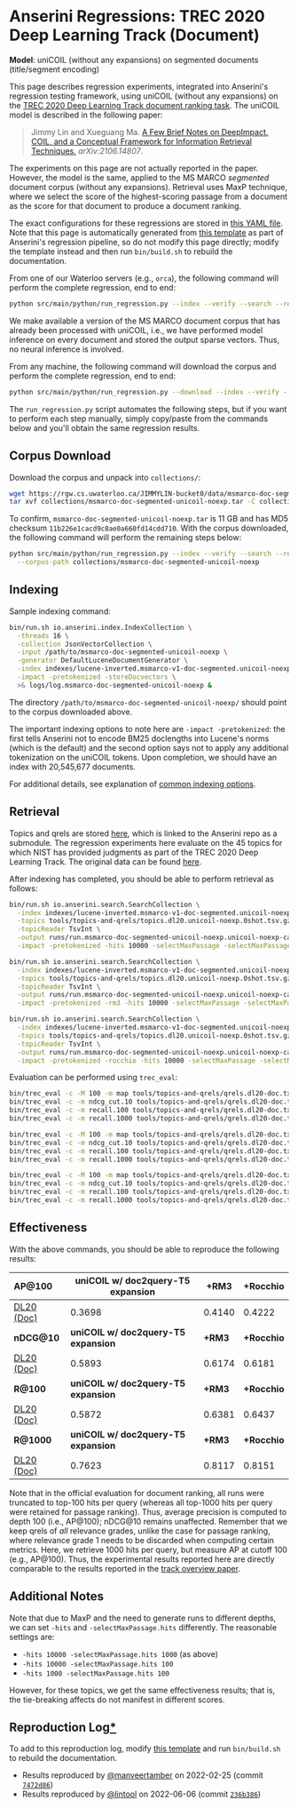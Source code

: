 # Anserini Regressions: TREC 2020 Deep Learning Track (Document)

**Model**: uniCOIL (without any expansions) on segmented documents (title/segment encoding)

This page describes regression experiments, integrated into Anserini's regression testing framework, using uniCOIL (without any expansions) on the [TREC 2020 Deep Learning Track document ranking task](https://trec.nist.gov/data/deep2020.html).
The uniCOIL model is described in the following paper:

> Jimmy Lin and Xueguang Ma. [A Few Brief Notes on DeepImpact, COIL, and a Conceptual Framework for Information Retrieval Techniques.](https://arxiv.org/abs/2106.14807) _arXiv:2106.14807_.

The experiments on this page are not actually reported in the paper.
However, the model is the same, applied to the MS MARCO _segmented_ document corpus (without any expansions).
Retrieval uses MaxP technique, where we select the score of the highest-scoring passage from a document as the score for that document to produce a document ranking.

The exact configurations for these regressions are stored in [this YAML file](../../src/main/resources/regression/dl20-doc-segmented.unicoil-noexp.cached.yaml).
Note that this page is automatically generated from [this template](../../src/main/resources/docgen/templates/dl20-doc-segmented.unicoil-noexp.cached.template) as part of Anserini's regression pipeline, so do not modify this page directly; modify the template instead and then run `bin/build.sh` to rebuild the documentation.

From one of our Waterloo servers (e.g., `orca`), the following command will perform the complete regression, end to end:

```bash
python src/main/python/run_regression.py --index --verify --search --regression dl20-doc-segmented.unicoil-noexp.cached
```

We make available a version of the MS MARCO document corpus that has already been processed with uniCOIL, i.e., we have performed model inference on every document and stored the output sparse vectors.
Thus, no neural inference is involved.

From any machine, the following command will download the corpus and perform the complete regression, end to end:

```bash
python src/main/python/run_regression.py --download --index --verify --search --regression dl20-doc-segmented.unicoil-noexp.cached
```

The `run_regression.py` script automates the following steps, but if you want to perform each step manually, simply copy/paste from the commands below and you'll obtain the same regression results.

## Corpus Download

Download the corpus and unpack into `collections/`:

```bash
wget https://rgw.cs.uwaterloo.ca/JIMMYLIN-bucket0/data/msmarco-doc-segmented-unicoil-noexp.tar -P collections/
tar xvf collections/msmarco-doc-segmented-unicoil-noexp.tar -C collections/
```

To confirm, `msmarco-doc-segmented-unicoil-noexp.tar` is 11 GB and has MD5 checksum `11b226e1cacd9c8ae0a660fd14cdd710`.
With the corpus downloaded, the following command will perform the remaining steps below:

```bash
python src/main/python/run_regression.py --index --verify --search --regression dl20-doc-segmented.unicoil-noexp.cached \
  --corpus-path collections/msmarco-doc-segmented-unicoil-noexp
```

## Indexing

Sample indexing command:

```bash
bin/run.sh io.anserini.index.IndexCollection \
  -threads 16 \
  -collection JsonVectorCollection \
  -input /path/to/msmarco-doc-segmented-unicoil-noexp \
  -generator DefaultLuceneDocumentGenerator \
  -index indexes/lucene-inverted.msmarco-v1-doc-segmented.unicoil-noexp/ \
  -impact -pretokenized -storeDocvectors \
  >& logs/log.msmarco-doc-segmented-unicoil-noexp &
```

The directory `/path/to/msmarco-doc-segmented-unicoil-noexp/` should point to the corpus downloaded above.

The important indexing options to note here are `-impact -pretokenized`: the first tells Anserini not to encode BM25 doclengths into Lucene's norms (which is the default) and the second option says not to apply any additional tokenization on the uniCOIL tokens.
Upon completion, we should have an index with 20,545,677 documents.

For additional details, see explanation of [common indexing options](../../docs/common-indexing-options.md).

## Retrieval

Topics and qrels are stored [here](https://github.com/castorini/anserini-tools/tree/master/topics-and-qrels), which is linked to the Anserini repo as a submodule.
The regression experiments here evaluate on the 45 topics for which NIST has provided judgments as part of the TREC 2020 Deep Learning Track.
The original data can be found [here](https://trec.nist.gov/data/deep2020.html).

After indexing has completed, you should be able to perform retrieval as follows:

```bash
bin/run.sh io.anserini.search.SearchCollection \
  -index indexes/lucene-inverted.msmarco-v1-doc-segmented.unicoil-noexp/ \
  -topics tools/topics-and-qrels/topics.dl20.unicoil-noexp.0shot.tsv.gz \
  -topicReader TsvInt \
  -output runs/run.msmarco-doc-segmented-unicoil-noexp.unicoil-noexp-cached.topics.dl20.unicoil-noexp.0shot.txt \
  -impact -pretokenized -hits 10000 -selectMaxPassage -selectMaxPassage.delimiter "#" -selectMaxPassage.hits 1000 &

bin/run.sh io.anserini.search.SearchCollection \
  -index indexes/lucene-inverted.msmarco-v1-doc-segmented.unicoil-noexp/ \
  -topics tools/topics-and-qrels/topics.dl20.unicoil-noexp.0shot.tsv.gz \
  -topicReader TsvInt \
  -output runs/run.msmarco-doc-segmented-unicoil-noexp.unicoil-noexp-cached+rm3.topics.dl20.unicoil-noexp.0shot.txt \
  -impact -pretokenized -rm3 -hits 10000 -selectMaxPassage -selectMaxPassage.delimiter "#" -selectMaxPassage.hits 1000 &

bin/run.sh io.anserini.search.SearchCollection \
  -index indexes/lucene-inverted.msmarco-v1-doc-segmented.unicoil-noexp/ \
  -topics tools/topics-and-qrels/topics.dl20.unicoil-noexp.0shot.tsv.gz \
  -topicReader TsvInt \
  -output runs/run.msmarco-doc-segmented-unicoil-noexp.unicoil-noexp-cached+rocchio.topics.dl20.unicoil-noexp.0shot.txt \
  -impact -pretokenized -rocchio -hits 10000 -selectMaxPassage -selectMaxPassage.delimiter "#" -selectMaxPassage.hits 1000 &
```

Evaluation can be performed using `trec_eval`:

```bash
bin/trec_eval -c -M 100 -m map tools/topics-and-qrels/qrels.dl20-doc.txt runs/run.msmarco-doc-segmented-unicoil-noexp.unicoil-noexp-cached.topics.dl20.unicoil-noexp.0shot.txt
bin/trec_eval -c -m ndcg_cut.10 tools/topics-and-qrels/qrels.dl20-doc.txt runs/run.msmarco-doc-segmented-unicoil-noexp.unicoil-noexp-cached.topics.dl20.unicoil-noexp.0shot.txt
bin/trec_eval -c -m recall.100 tools/topics-and-qrels/qrels.dl20-doc.txt runs/run.msmarco-doc-segmented-unicoil-noexp.unicoil-noexp-cached.topics.dl20.unicoil-noexp.0shot.txt
bin/trec_eval -c -m recall.1000 tools/topics-and-qrels/qrels.dl20-doc.txt runs/run.msmarco-doc-segmented-unicoil-noexp.unicoil-noexp-cached.topics.dl20.unicoil-noexp.0shot.txt

bin/trec_eval -c -M 100 -m map tools/topics-and-qrels/qrels.dl20-doc.txt runs/run.msmarco-doc-segmented-unicoil-noexp.unicoil-noexp-cached+rm3.topics.dl20.unicoil-noexp.0shot.txt
bin/trec_eval -c -m ndcg_cut.10 tools/topics-and-qrels/qrels.dl20-doc.txt runs/run.msmarco-doc-segmented-unicoil-noexp.unicoil-noexp-cached+rm3.topics.dl20.unicoil-noexp.0shot.txt
bin/trec_eval -c -m recall.100 tools/topics-and-qrels/qrels.dl20-doc.txt runs/run.msmarco-doc-segmented-unicoil-noexp.unicoil-noexp-cached+rm3.topics.dl20.unicoil-noexp.0shot.txt
bin/trec_eval -c -m recall.1000 tools/topics-and-qrels/qrels.dl20-doc.txt runs/run.msmarco-doc-segmented-unicoil-noexp.unicoil-noexp-cached+rm3.topics.dl20.unicoil-noexp.0shot.txt

bin/trec_eval -c -M 100 -m map tools/topics-and-qrels/qrels.dl20-doc.txt runs/run.msmarco-doc-segmented-unicoil-noexp.unicoil-noexp-cached+rocchio.topics.dl20.unicoil-noexp.0shot.txt
bin/trec_eval -c -m ndcg_cut.10 tools/topics-and-qrels/qrels.dl20-doc.txt runs/run.msmarco-doc-segmented-unicoil-noexp.unicoil-noexp-cached+rocchio.topics.dl20.unicoil-noexp.0shot.txt
bin/trec_eval -c -m recall.100 tools/topics-and-qrels/qrels.dl20-doc.txt runs/run.msmarco-doc-segmented-unicoil-noexp.unicoil-noexp-cached+rocchio.topics.dl20.unicoil-noexp.0shot.txt
bin/trec_eval -c -m recall.1000 tools/topics-and-qrels/qrels.dl20-doc.txt runs/run.msmarco-doc-segmented-unicoil-noexp.unicoil-noexp-cached+rocchio.topics.dl20.unicoil-noexp.0shot.txt
```

## Effectiveness

With the above commands, you should be able to reproduce the following results:

| **AP@100**                                                                                                   | **uniCOIL w/ doc2query-T5 expansion**| **+RM3**  | **+Rocchio**|
|:-------------------------------------------------------------------------------------------------------------|--------------------------------------|-----------|-------------|
| [DL20 (Doc)](https://trec.nist.gov/data/deep2020.html)                                                       | 0.3698                               | 0.4140    | 0.4222      |
| **nDCG@10**                                                                                                  | **uniCOIL w/ doc2query-T5 expansion**| **+RM3**  | **+Rocchio**|
| [DL20 (Doc)](https://trec.nist.gov/data/deep2020.html)                                                       | 0.5893                               | 0.6174    | 0.6181      |
| **R@100**                                                                                                    | **uniCOIL w/ doc2query-T5 expansion**| **+RM3**  | **+Rocchio**|
| [DL20 (Doc)](https://trec.nist.gov/data/deep2020.html)                                                       | 0.5872                               | 0.6381    | 0.6437      |
| **R@1000**                                                                                                   | **uniCOIL w/ doc2query-T5 expansion**| **+RM3**  | **+Rocchio**|
| [DL20 (Doc)](https://trec.nist.gov/data/deep2020.html)                                                       | 0.7623                               | 0.8117    | 0.8151      |

Note that in the official evaluation for document ranking, all runs were truncated to top-100 hits per query (whereas all top-1000 hits per query were retained for passage ranking).
Thus, average precision is computed to depth 100 (i.e., AP@100); nDCG@10 remains unaffected.
Remember that we keep qrels of _all_ relevance grades, unlike the case for passage ranking, where relevance grade 1 needs to be discarded when computing certain metrics.
Here, we retrieve 1000 hits per query, but measure AP at cutoff 100 (e.g., AP@100).
Thus, the experimental results reported here are directly comparable to the results reported in the [track overview paper](https://arxiv.org/abs/2102.07662).

## Additional Notes

Note that due to MaxP and the need to generate runs to different depths, we can set `-hits` and `-selectMaxPassage.hits` differently.
The reasonable settings are:

+ `-hits 10000 -selectMaxPassage.hits 1000` (as above)
+ `-hits 10000 -selectMaxPassage.hits 100`
+ `-hits 1000 -selectMaxPassage.hits 100`

However, for these topics, we get the same effectiveness results; that is, the tie-breaking affects do not manifest in different scores.

## Reproduction Log[*](../../docs/reproducibility.md)

To add to this reproduction log, modify [this template](../../src/main/resources/docgen/templates/dl20-doc-segmented.unicoil-noexp.cached.template) and run `bin/build.sh` to rebuild the documentation.

+ Results reproduced by [@manveertamber](https://github.com/manveertamber) on 2022-02-25 (commit [`7472d86`](https://github.com/castorini/anserini/commit/7472d862c7311bc8bbd30655c940d6396e27c223))
+ Results reproduced by [@lintool](https://github.com/lintool) on 2022-06-06 (commit [`236b386`](https://github.com/castorini/anserini/commit/236b386ddc11d292b4b736162b59488a02236d6c))
